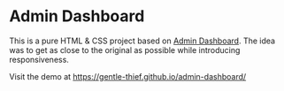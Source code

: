 # Admin Dashboard

This is a pure HTML & CSS project based on [Admin Dashboard](https://elements.envato.com/admin-dashboard-3ZTFQLP). The idea was to get as close to the original as possible while introducing responsiveness.

Visit the demo at https://gentle-thief.github.io/admin-dashboard/
